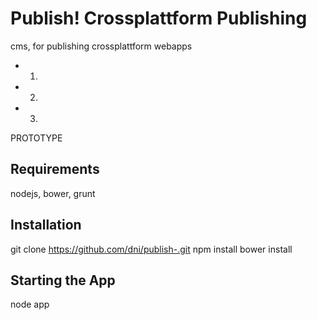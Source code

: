 # Publish! Crossplattform Publishing

cms, for publishing crossplattform webapps

* 1.
* 2.
* 3.

PROTOTYPE

## Requirements

nodejs, bower, grunt

## Installation

git clone https://github.com/dni/publish-.git
npm install
bower install


## Starting the App

node app